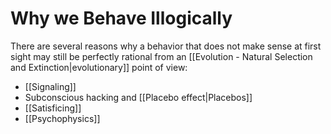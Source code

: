 # Why we Behave Illogically

There are several reasons why a behavior that does not make sense at first sight may still be perfectly rational from an [[Evolution - Natural Selection and Extinction|evolutionary]] point of view:
- [[Signaling]]
- Subconscious hacking and [[Placebo effect|Placebos]]
- [[Satisficing]]
- [[Psychophysics]]